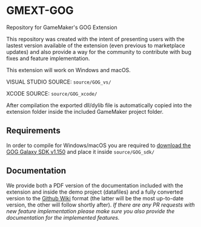 # GMEXT-GOG
Repository for GameMaker's GOG Extension

This repository was created with the intent of presenting users with the lastest version available of the extension (even previous to marketplace updates) and also provide a way for the community to contribute with bug fixes and feature implementation.

This extension will work on Windows and macOS.

VISUAL STUDIO SOURCE: `source/GOG_vs/`

XCODE SOURCE: `source/GOG_xcode/`

After compilation the exported dll/dylib file is automatically copied into the extension folder inside the included GameMaker project folder.

## Requirements

In order to compile for Windows/macOS you are required to [download the GOG Galaxy SDK v1.150](https://devportal.gog.com/welcome) and place it inside `source/GOG_sdk/`

## Documentation

We provide both a PDF version of the documentation included with the extension and inside the demo project (datafiles) and a fully converted version to the [Github Wiki](https://github.com/YoYoGames/GMEXT-GOG/wiki) format (the latter will be the most up-to-date version, the other will follow shortly after). *If there are any PR requests with new feature implementation please make sure you also provide the documentation for the implemented features.*
